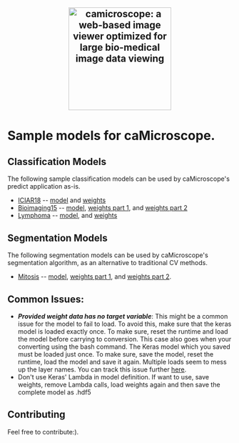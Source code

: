 <h2 align="center">
  <a href="http://camicroscope.org/"><img src="https://avatars2.githubusercontent.com/u/12075069?s=400&v=4" style="background-color:rgba(0,0,0,0);" height=230 alt="camicroscope: a web-based image viewer optimized for large bio-medical image data viewing"></a>
</h2>

# Sample models for caMicroscope.

## Classification Models
The following sample classification models can be used by caMicroscope's predict application as-is.
* [ICIAR18](Classification%20Sample%20Models/ICIAR18_data_IRRCNN_model) -- [model](Classification%20Sample%20Models/ICIAR18_data_IRRCNN_model/tfjs_model/model.json) and [weights](Classification%20Sample%20Models/ICIAR18_data_IRRCNN_model/tfjs_model/group1-shard1of1.bin)
* [Bioimaging15](Classification%20Sample%20Models/classification-of-HnE-stained-histological-breast-cancer-images) -- [model](Classification%20Sample%20Models/classification-of-HnE-stained-histological-breast-cancer-images/tfjs_model/model.json), [weights part 1](Classification%20Sample%20Models/classification-of-HnE-stained-histological-breast-cancer-images/tfjs_model/group1-shard1of2), and [weights part 2](Classification%20Sample%20Models/classification-of-HnE-stained-histological-breast-cancer-images/tfjs_model/group1-shard2of2)
* [Lymphoma](Classification%20Sample%20Models/lymphoma-cancer-classification) -- [model](Classification%20Sample%20Models/lymphoma-cancer-classification/model/tfjs_model/model.json), and [weights](Classification%20Sample%20Models/lymphoma-cancer-classification/model/tfjs_model/group1-shard1of1)

## Segmentation Models
The following segmentation models can be used by caMicroscope's segmentation algorithm, as an alternative to traditional CV methods.
* [Mitosis](egmentation%20Sample%20Models/mitosis-segmentation) -- [model](Segmentation%20Sample%20Models/mitosis-segmentation/tfjs_model/model.json), [weights part 1](Segmentation%20Sample%20Models/mitosis-segmentation/tfjs_model/group1-shard1of2.bin), and [weights part 2](Segmentation%20Sample%20Models/mitosis-segmentation/tfjs_model/group1-shard2of2.bin). 

## Common Issues:
- ***Provided weight data has no target variable***: This might be a common issue for the model to fail to load. To avoid this, make sure that the keras model is loaded exactly once. To make sure, reset the runtime and load the model before carrying to conversion. This case also goes when your converting using the bash command. The Keras model which you saved must be loaded just once. To make sure, save the model, reset the runtime, load the model and save it again. Multiple loads seem to mess up the layer names. You can track this issue further [here](https://github.com/tensorflow/tfjs/issues/755).
- Don't use Keras' Lambda in model definition. If want to use, save weights, remove Lambda calls, load weights again and then save the complete model as .hdf5

## Contributing
Feel free to contribute:).
